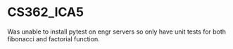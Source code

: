 # CS362_ICA5

Was unable to install pytest on engr servers so only have unit tests for both fibonacci and factorial function.
